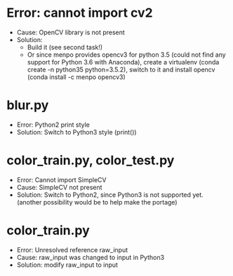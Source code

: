 # Error: cannot import cv2
* Cause: OpenCV library is not present
* Solution: 
  * Build it (see second task!)
  * Or since menpo provides opencv3 for python 3.5 (could not find any support for Python 3.6 with Anaconda), create
a virtualenv (conda create -n python35 python=3.5.2), switch to it and install opencv (conda install -c menpo opencv3)

# blur.py
* Error: Python2 print style
* Solution: Switch to Python3 style (print())

# color_train.py, color_test.py
* Error: Cannot import SimpleCV
* Cause: SimpleCV not present
* Solution: Switch to Python2, since Python3 is not supported yet. (another possibility would be to help make the portage)

# color_train.py
* Error: Unresolved reference raw_input
* Cause: raw_input was changed to input in Python3
* Solution: modify raw_input to input